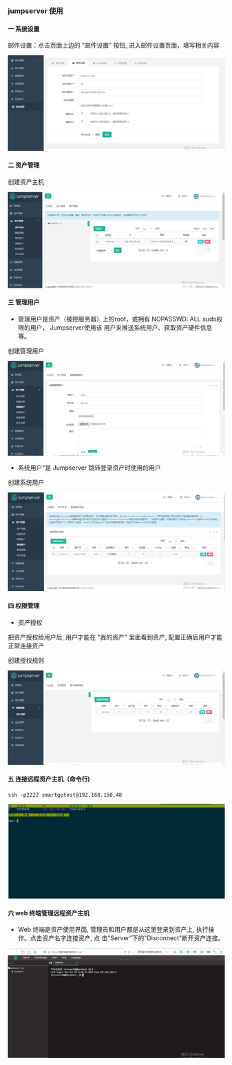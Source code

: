 

###              jumpserver  使用 



#### 一  系统设置



邮件设置：点击页面上边的 "邮件设置" 按钮, 进入邮件设置页面，填写相关内容





![](images/系统邮件.png)







#### 二   资产管理



创建资产主机



![](images\资产.png)





#### 三  管理用户



*  管理用户是资产（被控服务器）上的root，或拥有 NOPASSWD: ALL sudo权限的用户， Jumpserver使用该     用户来推送系统用户、获取资产硬件信息 等。


创建管理用户



![](https://github.com/yunwei12345/smartgobook/raw/master/jumpserver/images/管理user.png)





   

*    系统用户"是 Jumpserver 跳转登录资产时使用的用户

  创建系统用户





![](images\系统user.png)









#### 四  权限管理



*  资产授权

把资产授权给用户后, 用户才能在 "我的资产" 里面看到资产, 配置正确后用户才能正常连接资产



创建授权规则



![](images\权管.png)





#### 五  连接远程资产主机（命令行)



```
ssh -p2222 smartgotest@192.168.150.48
```





 ![](images\connect.png)







#### 六    web 终端管理远程资产主机



*   Web 终端是资产使用界面, 管理员和用户都是从这里登录到资产上, 执行操作。点击资产名字连接资产, 点
  击"Server"下的"Disconnect"断开资产连接。




![](images\web.png)












